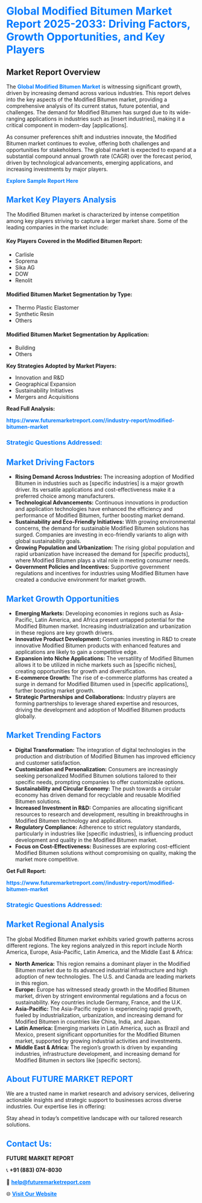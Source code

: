 <h1 style="color: #007BFF;">Global Modified Bitumen Market Report 2025-2033: Driving Factors, Growth Opportunities, and Key Players</h1>

<section id="overview">
<h2>Market Report Overview</h2>
<p>The <a href="https://www.futuremarketreport.com//industry-report/modified-bitumen-market" style="color: #007BFF; text-decoration: none;"><strong>Global Modified Bitumen Market</strong></a> is witnessing significant growth, driven by increasing demand across various industries. This report delves into the key aspects of the Modified Bitumen market, providing a comprehensive analysis of its current status, future potential, and challenges. The demand for Modified Bitumen has surged due to its wide-ranging applications in industries such as [insert industries], making it a critical component in modern-day [applications].</p>
<p>As consumer preferences shift and industries innovate, the Modified Bitumen market continues to evolve, offering both challenges and opportunities for stakeholders. The global market is expected to expand at a substantial compound annual growth rate (CAGR) over the forecast period, driven by technological advancements, emerging applications, and increasing investments by major players.</p>
</section>

<section id="overview">
<p><a href="https://www.futuremarketreport.com//request-sample/reportId=82934" style="color: #007BFF; text-decoration: none;"><strong>Explore Sample Report Here</strong></a></p>
</section>

<section id="key-players">
<h2 style="color: #007BFF;">Market Key Players Analysis</h2>
<p>The Modified Bitumen market is characterized by intense competition among key players striving to capture a larger market share. Some of the leading companies in the market include:</p>
<h4>Key Players Covered in the Modified Bitumen Report:</h4>
<ul><li>Carlisle</li><li>Soprema</li><li>Sika AG</li><li>DOW</li><li>Renolit</li></ul>
<h4>Modified Bitumen Market Segmentation by Type:</h4>
<ul><li>Thermo Plastic Elastomer</li><li>Synthetic Resin</li><li>Others</li></ul>

<h4>Modified Bitumen Market Segmentation by Application:</h4>
<ul><li>Building</li><li>Others</li></ul>
<p><strong>Key Strategies Adopted by Market Players:</strong></p>
<ul>
<li>Innovation and R&D</li>
<li>Geographical Expansion</li>
<li>Sustainability Initiatives</li>
<li>Mergers and Acquisitions</li>
</ul>
</section>

<section>
<p><strong>Read Full Analysis: </strong></p><a href="https://www.futuremarketreport.com//industry-report/modified-bitumen-market" style="color: #007BFF; text-decoration: none;"><strong>https://www.futuremarketreport.com//industry-report/modified-bitumen-market</strong></a>
<h3 style="color: #007BFF;">Strategic Questions Addressed:</h3>
</section>

<section id="driving-factors">
<h2 style="color: #007BFF;">Market Driving Factors</h2>
<ul>
<li><strong>Rising Demand Across Industries:</strong> The increasing adoption of Modified Bitumen in industries such as [specific industries] is a major growth driver. Its versatile applications and cost-effectiveness make it a preferred choice among manufacturers.</li>
<li><strong>Technological Advancements:</strong> Continuous innovations in production and application technologies have enhanced the efficiency and performance of Modified Bitumen, further boosting market demand.</li>
<li><strong>Sustainability and Eco-Friendly Initiatives:</strong> With growing environmental concerns, the demand for sustainable Modified Bitumen solutions has surged. Companies are investing in eco-friendly variants to align with global sustainability goals.</li>
<li><strong>Growing Population and Urbanization:</strong> The rising global population and rapid urbanization have increased the demand for [specific products], where Modified Bitumen plays a vital role in meeting consumer needs.</li>
<li><strong>Government Policies and Incentives:</strong> Supportive government regulations and incentives for industries using Modified Bitumen have created a conducive environment for market growth.</li>
</ul>
</section>

<section id="growth-opportunities">
<h2 style="color: #007BFF;">Market Growth Opportunities</h2>
<ul>
<li><strong>Emerging Markets:</strong> Developing economies in regions such as Asia-Pacific, Latin America, and Africa present untapped potential for the Modified Bitumen market. Increasing industrialization and urbanization in these regions are key growth drivers.</li>
<li><strong>Innovative Product Development:</strong> Companies investing in R&D to create innovative Modified Bitumen products with enhanced features and applications are likely to gain a competitive edge.</li>
<li><strong>Expansion into Niche Applications:</strong> The versatility of Modified Bitumen allows it to be utilized in niche markets such as [specific niches], creating opportunities for growth and diversification.</li>
<li><strong>E-commerce Growth:</strong> The rise of e-commerce platforms has created a surge in demand for Modified Bitumen used in [specific applications], further boosting market growth.</li>
<li><strong>Strategic Partnerships and Collaborations:</strong> Industry players are forming partnerships to leverage shared expertise and resources, driving the development and adoption of Modified Bitumen products globally.</li>
</ul>
</section>

<section id="trending-factors">
<h2 style="color: #007BFF;">Market Trending Factors</h2>
<ul>
<li><strong>Digital Transformation:</strong> The integration of digital technologies in the production and distribution of Modified Bitumen has improved efficiency and customer satisfaction.</li>
<li><strong>Customization and Personalization:</strong> Consumers are increasingly seeking personalized Modified Bitumen solutions tailored to their specific needs, prompting companies to offer customizable options.</li>
<li><strong>Sustainability and Circular Economy:</strong> The push towards a circular economy has driven demand for recyclable and reusable Modified Bitumen solutions.</li>
<li><strong>Increased Investment in R&D:</strong> Companies are allocating significant resources to research and development, resulting in breakthroughs in Modified Bitumen technology and applications.</li>
<li><strong>Regulatory Compliance:</strong> Adherence to strict regulatory standards, particularly in industries like [specific industries], is influencing product development and quality in the Modified Bitumen market.</li>
<li><strong>Focus on Cost-Effectiveness:</strong> Businesses are exploring cost-efficient Modified Bitumen solutions without compromising on quality, making the market more competitive.</li>
</ul>
</section>

<section>
<p><strong>Get Full Report: </strong></p><a href="https://www.futuremarketreport.com//industry-report/modified-bitumen-market" style="color: #007BFF; text-decoration: none;"><strong>https://www.futuremarketreport.com//industry-report/modified-bitumen-market</strong></a>
<h3 style="color: #007BFF;">Strategic Questions Addressed:</h3>
</section>


<section id="regional-analysis">
<h2 style="color: #007BFF;">Market Regional Analysis</h2>
<p>The global Modified Bitumen market exhibits varied growth patterns across different regions. The key regions analyzed in this report include North America, Europe, Asia-Pacific, Latin America, and the Middle East & Africa:</p>
<ul>
<li><strong>North America:</strong> This region remains a dominant player in the Modified Bitumen market due to its advanced industrial infrastructure and high adoption of new technologies. The U.S. and Canada are leading markets in this region.</li>
<li><strong>Europe:</strong> Europe has witnessed steady growth in the Modified Bitumen market, driven by stringent environmental regulations and a focus on sustainability. Key countries include Germany, France, and the U.K.</li>
<li><strong>Asia-Pacific:</strong> The Asia-Pacific region is experiencing rapid growth, fueled by industrialization, urbanization, and increasing demand for Modified Bitumen in countries like China, India, and Japan.</li>
<li><strong>Latin America:</strong> Emerging markets in Latin America, such as Brazil and Mexico, present significant opportunities for the Modified Bitumen market, supported by growing industrial activities and investments.</li>
<li><strong>Middle East & Africa:</strong> The region’s growth is driven by expanding industries, infrastructure development, and increasing demand for Modified Bitumen in sectors like [specific sectors].</li>
</ul>
</section>

<footer>
<h2 style="color: #007BFF;">About FUTURE MARKET REPORT</h2>
<p>We are a trusted name in market research and advisory services, delivering actionable insights and strategic support to businesses across diverse industries. Our expertise lies in offering:</p>

<p>Stay ahead in today’s competitive landscape with our tailored research solutions.</p>

<h2 style="color: #007BFF;">Contact Us:</h2>
<p><strong>FUTURE MARKET REPORT</strong></p>
<p>📞 <strong>+91 (883) 074-8030</strong></p>
<p>📧 <strong><a href="mailto:help@futuremarketreport.com" style="color: #007BFF;">help@futuremarketreport.com</a></strong></p>
<p>🌐 <strong><a href="https://www.futuremarketreport.com/" style="color: #007BFF;">Visit Our Website</a></strong></p>
</footer>